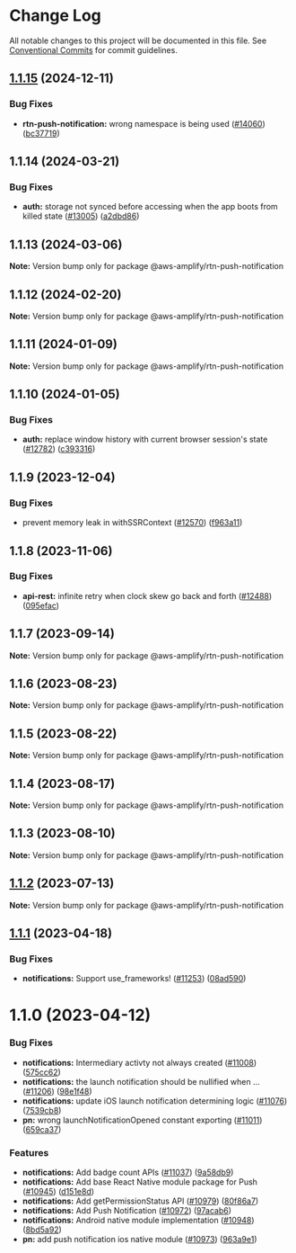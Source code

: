 # Change Log

All notable changes to this project will be documented in this file.
See [Conventional Commits](https://conventionalcommits.org) for commit guidelines.

## [1.1.15](https://github.com/aws-amplify/amplify-js/compare/@aws-amplify/rtn-push-notification@1.1.14...@aws-amplify/rtn-push-notification@1.1.15) (2024-12-11)

### Bug Fixes

- **rtn-push-notification:** wrong namespace is being used ([#14060](https://github.com/aws-amplify/amplify-js/issues/14060)) ([bc37719](https://github.com/aws-amplify/amplify-js/commit/bc37719edadc6b8d4fe44495152f66b952e62661))

## 1.1.14 (2024-03-21)

### Bug Fixes

- **auth:** storage not synced before accessing when the app boots from killed state ([#13005](https://github.com/aws-amplify/amplify-js/issues/13005)) ([a2dbd86](https://github.com/aws-amplify/amplify-js/commit/a2dbd86bcf29f58d9e28d68a0f501c5c0e7a7cc7))

## 1.1.13 (2024-03-06)

**Note:** Version bump only for package @aws-amplify/rtn-push-notification

## 1.1.12 (2024-02-20)

**Note:** Version bump only for package @aws-amplify/rtn-push-notification

## 1.1.11 (2024-01-09)

**Note:** Version bump only for package @aws-amplify/rtn-push-notification

## 1.1.10 (2024-01-05)

### Bug Fixes

- **auth:** replace window history with current browser session's state ([#12782](https://github.com/aws-amplify/amplify-js/issues/12782)) ([c393316](https://github.com/aws-amplify/amplify-js/commit/c3933168d156023e634a83382d3c035118061195))

## 1.1.9 (2023-12-04)

### Bug Fixes

- prevent memory leak in withSSRContext ([#12570](https://github.com/aws-amplify/amplify-js/issues/12570)) ([f963a11](https://github.com/aws-amplify/amplify-js/commit/f963a119f00503a9f4e193f7b9fea231f1fc958e))

## 1.1.8 (2023-11-06)

### Bug Fixes

- **api-rest:** infinite retry when clock skew go back and forth ([#12488](https://github.com/aws-amplify/amplify-js/issues/12488)) ([095efac](https://github.com/aws-amplify/amplify-js/commit/095efac51abc14a4e805ccb71d1fa9f46fde4065))

## 1.1.7 (2023-09-14)

**Note:** Version bump only for package @aws-amplify/rtn-push-notification

## 1.1.6 (2023-08-23)

**Note:** Version bump only for package @aws-amplify/rtn-push-notification

## 1.1.5 (2023-08-22)

**Note:** Version bump only for package @aws-amplify/rtn-push-notification

## 1.1.4 (2023-08-17)

**Note:** Version bump only for package @aws-amplify/rtn-push-notification

## 1.1.3 (2023-08-10)

**Note:** Version bump only for package @aws-amplify/rtn-push-notification

## [1.1.2](https://github.com/aws-amplify/amplify-js/compare/@aws-amplify/rtn-push-notification@1.1.1...@aws-amplify/rtn-push-notification@1.1.2) (2023-07-13)

**Note:** Version bump only for package @aws-amplify/rtn-push-notification

## [1.1.1](https://github.com/aws-amplify/amplify-js/compare/@aws-amplify/rtn-push-notification@1.1.0...@aws-amplify/rtn-push-notification@1.1.1) (2023-04-18)

### Bug Fixes

- **notifications:** Support use_frameworks! ([#11253](https://github.com/aws-amplify/amplify-js/issues/11253)) ([08ad590](https://github.com/aws-amplify/amplify-js/commit/08ad590b065e421c800f59327703afd858887879))

# 1.1.0 (2023-04-12)

### Bug Fixes

- **notifications:** Intermediary activty not always created ([#11008](https://github.com/aws-amplify/amplify-js/issues/11008)) ([575cc62](https://github.com/aws-amplify/amplify-js/commit/575cc629cccf13cff733b572ff697c626b468b1d))
- **notifications:** the launch notification should be nullified when … ([#11206](https://github.com/aws-amplify/amplify-js/issues/11206)) ([98e1f48](https://github.com/aws-amplify/amplify-js/commit/98e1f480a8a6acae71a4d9d2c4f0db747611d68f))
- **notifications:** update iOS launch notification determining logic ([#11076](https://github.com/aws-amplify/amplify-js/issues/11076)) ([7539cb8](https://github.com/aws-amplify/amplify-js/commit/7539cb8aa81d7cefdafe3e0c68d69ef88cd57d60))
- **pn:** wrong launchNotificationOpened constant exporting ([#11011](https://github.com/aws-amplify/amplify-js/issues/11011)) ([659ca37](https://github.com/aws-amplify/amplify-js/commit/659ca37c2511864617dbc2e7efa52b0c0fdd0052))

### Features

- **notifications:** Add badge count APIs ([#11037](https://github.com/aws-amplify/amplify-js/issues/11037)) ([9a58db9](https://github.com/aws-amplify/amplify-js/commit/9a58db97a91c8429e150ada8c03d650a9f3ddb77))
- **notifications:** Add base React Native module package for Push ([#10945](https://github.com/aws-amplify/amplify-js/issues/10945)) ([d151e8d](https://github.com/aws-amplify/amplify-js/commit/d151e8d31aaa0a957cee671d6c4660162cb0f0ff))
- **notifications:** Add getPermissionStatus API ([#10979](https://github.com/aws-amplify/amplify-js/issues/10979)) ([80f86a7](https://github.com/aws-amplify/amplify-js/commit/80f86a79b96c23f0c21ba3ae7f611f3904d59437))
- **notifications:** Add Push Notification ([#10972](https://github.com/aws-amplify/amplify-js/issues/10972)) ([97acab6](https://github.com/aws-amplify/amplify-js/commit/97acab69c6452c860af1f45fbcfda8fd80c26ca3))
- **notifications:** Android native module implementation ([#10948](https://github.com/aws-amplify/amplify-js/issues/10948)) ([8bd5a92](https://github.com/aws-amplify/amplify-js/commit/8bd5a92504e68cbd9516bcd6209ced14c2c9283d))
- **pn:** add push notification ios native module ([#10973](https://github.com/aws-amplify/amplify-js/issues/10973)) ([963a9e1](https://github.com/aws-amplify/amplify-js/commit/963a9e153169d896437d1ec6235b4a07219dfe80))

